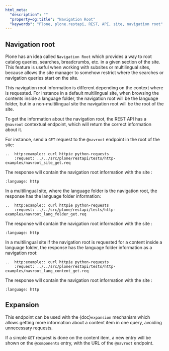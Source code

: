 ```yaml
---
html_meta:
  "description": ""
  "property=og:title": "Navigation Root"
  "keywords": "Plone, plone.restapi, REST, API, site, navigation root"
---
```



## Navigation root

Plone has an idea called `Navigation Root` which provides a way to root catalog queries, searches, breadcrumbs, etc. in a given section of the site. This feature is useful when working with subsites or multilingual sites, because allows the site manager to somehow restrict where the searches or navigation queries start on the site.

This navigation root information is different depending on the context where is requested. For instance in a default multilingual site, when browsing the contents inside a language folder, the navigation root will be the language folder, but in a non-multilingual site the navigation root will be the root of the site.

To get the information about the navigation root, the REST API has a `@navroot` contextual endpoint, which will return the correct information about it.

For instance, send a `GET` request to the `@navroot` endpoint in the root of the site:

```{eval-rst}
..  http:example:: curl httpie python-requests
    :request: ../../src/plone/restapi/tests/http-examples/navroot_site_get.req
```

The response will contain the navigation root information with the site :

```{literalinclude} ../../src/plone/restapi/tests/http-examples/navroot_site_get.resp
:language: http
```

In a multilingual site, where the language folder is the navigation root, the response has the language
folder information:

```{eval-rst}
..  http:example:: curl httpie python-requests
    :request: ../../src/plone/restapi/tests/http-examples/navroot_lang_folder_get.req
```

The response will contain the navigation root information with the site :

```{literalinclude} ../../src/plone/restapi/tests/http-examples/navroot_lang_folder_get.resp
:language: http
```

In a multilingual site if the navigation root is requested for a content inside a language folder, the response has the language folder information as a navigation root:

```{eval-rst}
..  http:example:: curl httpie python-requests
    :request: ../../src/plone/restapi/tests/http-examples/navroot_lang_content_get.req
```

The response will contain the navigation root information with the site :

```{literalinclude} ../../src/plone/restapi/tests/http-examples/navroot_lang_content_get.resp
:language: http
```

## Expansion

This endpoint can be used with the {doc}`expansion` mechanism which allows getting more information about a content item in one query, avoiding unnecessary requests.

If a simple `GET` request is done on the content item, a new entry will be shown on the `@components` entry, with the URL of the `@navroot` endpoint.
